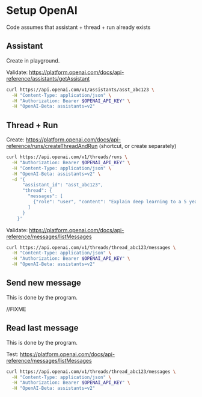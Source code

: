 # Setup OpenAI

Code assumes that assistant + thread + run already exists

## Assistant
Create in playground.

Validate: https://platform.openai.com/docs/api-reference/assistants/getAssistant
```bash
curl https://api.openai.com/v1/assistants/asst_abc123 \
  -H "Content-Type: application/json" \
  -H "Authorization: Bearer $OPENAI_API_KEY" \
  -H "OpenAI-Beta: assistants=v2"
```

## Thread + Run

Create: https://platform.openai.com/docs/api-reference/runs/createThreadAndRun (shortcut, or create separately)
```bash
curl https://api.openai.com/v1/threads/runs \
  -H "Authorization: Bearer $OPENAI_API_KEY" \
  -H "Content-Type: application/json" \
  -H "OpenAI-Beta: assistants=v2" \
  -d '{
      "assistant_id": "asst_abc123",
      "thread": {
        "messages": [
          {"role": "user", "content": "Explain deep learning to a 5 year old."}
        ]
      }
    }'
```

Validate: https://platform.openai.com/docs/api-reference/messages/listMessages
```bash
curl https://api.openai.com/v1/threads/thread_abc123/messages \
  -H "Content-Type: application/json" \
  -H "Authorization: Bearer $OPENAI_API_KEY" \
  -H "OpenAI-Beta: assistants=v2"
```

## Send new message

This is done by the program.

//FIXME

## Read last message

This is done by the program.

Test: https://platform.openai.com/docs/api-reference/messages/listMessages
```bash
curl https://api.openai.com/v1/threads/thread_abc123/messages \
  -H "Content-Type: application/json" \
  -H "Authorization: Bearer $OPENAI_API_KEY" \
  -H "OpenAI-Beta: assistants=v2"
```
